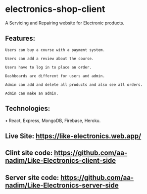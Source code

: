 # electronics-shop-client

A Servicing and Repairing website for Electronic products.
## Features:
  `Users can buy a course with a payment system.`
  
  `Users can add a review about the course.`
  
  `Users have to log in to place an order.`
  
  `Dashboards are different for users and admin.`
  
  `Admin can add and delete all products and also see all orders.`
  
  `Admin can make an admin.`
## Technologies: 
• React, Express, MongoDB, Firebase, Heroku. 

## Live Site: https://like-electronics.web.app/
## Clint site code: https://github.com/aa-nadim/Like-Electronics-client-side
## Server site code: https://github.com/aa-nadim/Like-Electronics-server-side

